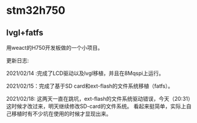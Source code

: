 # stm32h750
## lvgl+fatfs
用weact的H750开发板做的一个小项目。


更新日志:

2021/02/14  :完成了LCD驱动以及lvgl移植，并且在8Mqspi上运行。

2021/02/15：完成了基于SD card和ext-flash的文件系统移植（fatfs）。

2021/02/18: 这两天一直在跳坑，ext-flash的文件系统驱动错误，今天（20:31）这时候才改过来，明天继续修改SD-card的文件系统。
看起来挺简单，实际上自己移植时有不少坑在使用的时候才显现出来。


